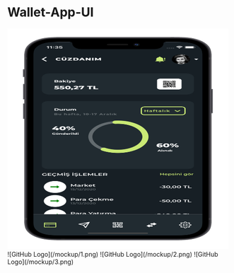 # Wallet-App-UI
<img width=500 height=500 src="/mockup/1.png">
![GitHub Logo](/mockup/1.png)
![GitHub Logo](/mockup/2.png)
![GitHub Logo](/mockup/3.png)
